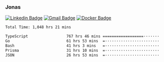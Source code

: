 ### Jonas
[![Linkedin Badge](https://img.shields.io/badge/-Jonas%20Neto-9933F7?style=flat-square&logo=Linkedin&logoColor=white&link=https://www.linkedin.com/in/jonas-nogueira-neto/)](https://www.linkedin.com/in/jonas-nogueira-neto/)
[![Gmail Badge](https://img.shields.io/badge/-nogueiraneto.jonas@gmail.com-9933F7?style=flat-square&logo=Gmail&logoColor=white&link=mailto:nogueiraneto.jonas@gmail.com)](mailto:nogueiraneto.jonas@gmail.com)
[![Docker Badge](https://img.shields.io/badge/-DockerHub-9933F7?style=flat-square&logo=Docker&logoColor=white&link=https://hub.docker.com/u/jonasssneto)](https://hub.docker.com/u/jonasssneto)


<!--START_SECTION:waka-->

```txt
Total Time: 1,048 hrs 21 mins

TypeScript                 767 hrs 46 mins ==================·······   72.52 %
Go                         61 hrs 53 mins  =························   05.85 %
Bash                       41 hrs 3 mins   =························   03.88 %
Prisma                     31 hrs 10 mins  =························   02.94 %
JSON                       26 hrs 53 mins  =························   02.54 %
```

<!--END_SECTION:waka-->
###
